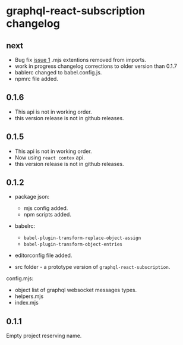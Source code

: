 # graphql-react-subscription changelog

## next

* Bug fix [issue 1](https://github.com/pur3miish/graphql-react-subscription/issues/1) .mjs extentions removed from imports.
* work in progress changelog corrections to older version than 0.1.7
* bablerc changed to babel.config.js.
* npmrc file added.

## 0.1.6

* This api is not in working order.
* this  version release is not in github releases.

## 0.1.5

* This api is not in working order.
* Now using `react contex` api.
* this  version release is not in github releases.


## 0.1.2

* package json:
   * mjs config added.
   * npm scripts added.

* babelrc:
  - `babel-plugin-transform-replace-object-assign`
  - `babel-plugin-transform-object-entries`

* editorconfig file added.

* src folder - a prototype version of `graphql-react-subscription`.

config.mjs:
* object list of graphql websocket messages types.
* helpers.mjs
* index.mjs

## 0.1.1

Empty project reserving name.
